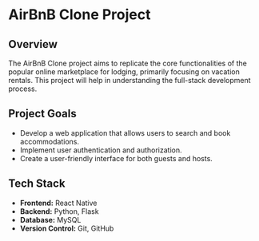 # AirBnB Clone Project

## Overview
The AirBnB Clone project aims to replicate the core functionalities of the popular online marketplace for lodging, primarily focusing on vacation rentals. This project will help in understanding the full-stack development process.

## Project Goals
- Develop a web application that allows users to search and book accommodations.
- Implement user authentication and authorization.
- Create a user-friendly interface for both guests and hosts.

## Tech Stack
- **Frontend:** React Native
- **Backend:** Python, Flask
- **Database:** MySQL
- **Version Control:** Git, GitHub

